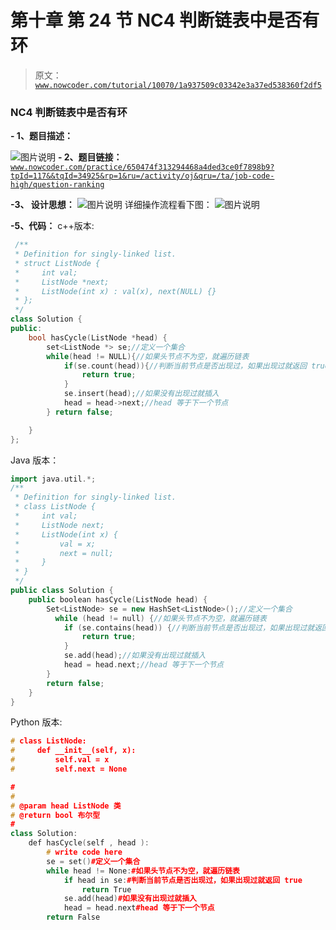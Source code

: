 # 第十章 第 24 节 NC4 判断链表中是否有环

> 原文：[`www.nowcoder.com/tutorial/10070/1a937509c03342e3a37ed538360f2df5`](https://www.nowcoder.com/tutorial/10070/1a937509c03342e3a37ed538360f2df5)

### NC4 判断链表中是否有环

**- 1、题目描述：**

![图片说明](img/55b4be50877f37012f0fb1947a6c27f5.png "图片标题")
**- 2、题目链接：**
[`www.nowcoder.com/practice/650474f313294468a4ded3ce0f7898b9?tpId=117&&tqId=34925&rp=1&ru=/activity/oj&qru=/ta/job-code-high/question-ranking`](https://www.nowcoder.com/practice/650474f313294468a4ded3ce0f7898b9?tpId=117&&tqId=34925&rp=1&ru=/activity/oj&qru=/ta/job-code-high/question-ranking)

**-3、 设计思想：**
![图片说明](img/fa06141475de277f1cf72b2f134e03a6.png "图片标题")
详细操作流程看下图：
![图片说明](img/82d16643ae3052c76306602396eb9dc2.png "图片标题")

**-5、代码：**
c++版本:

```cpp
 /**
 * Definition for singly-linked list.
 * struct ListNode {
 *     int val;
 *     ListNode *next;
 *     ListNode(int x) : val(x), next(NULL) {}
 * };
 */
class Solution {
public:
    bool hasCycle(ListNode *head) {
        set<ListNode *> se;//定义一个集合
        while(head != NULL){//如果头节点不为空，就遍历链表
            if(se.count(head)){//判断当前节点是否出现过，如果出现过就返回 true
                return true;
            }
            se.insert(head);//如果没有出现过就插入
            head = head->next;//head 等于下一个节点
        } return false;

    }
};

```

Java 版本：

```cpp
import java.util.*;
/**
 * Definition for singly-linked list.
 * class ListNode {
 *     int val;
 *     ListNode next;
 *     ListNode(int x) {
 *         val = x;
 *         next = null;
 *     }
 * }
 */
public class Solution {
    public boolean hasCycle(ListNode head) {
        Set<ListNode> se = new HashSet<ListNode>();//定义一个集合
          while (head != null) {//如果头节点不为空，就遍历链表
            if (se.contains(head)) {//判断当前节点是否出现过，如果出现过就返回 true
                return true;
            }
            se.add(head);//如果没有出现过就插入
            head = head.next;//head 等于下一个节点
        }
        return false;
    }
}

```

Python 版本:

```cpp
# class ListNode:
#     def __init__(self, x):
#         self.val = x
#         self.next = None

#
# 
# @param head ListNode 类 
# @return bool 布尔型
#
class Solution:
    def hasCycle(self , head ):
        # write code here
        se = set()#定义一个集合
        while head != None:#如果头节点不为空，就遍历链表
            if head in se:#判断当前节点是否出现过，如果出现过就返回 true
                return True
            se.add(head)#如果没有出现过就插入
            head = head.next#head 等于下一个节点
        return False

```